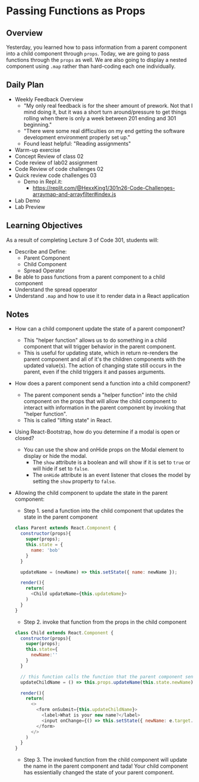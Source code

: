 # Passing Functions as Props

## Overview

Yesterday, you learned how to pass information from a parent component into a child component through `props`. Today, we are going to pass functions through the `props` as well. We are also going to display a nested component using `.map` rather than hard-coding each one individually.

## Daily Plan

- Weekly Feedback Overview
  - "My only real feedback is for the sheer amount of prework. Not that I mind doing it, but it was a short turn around/pressure to get things rolling when there is only a week between 201 ending and 301 beginning."
  - "There were some real difficulties on my end getting the software development environment properly set up."
  - Found least helpful: "Reading assignments"
- Warm-up exercise
- Concept Review of class 02
- Code review of lab02 assignment
- Code Review of code challenges 02
- Quick review code challenges 03
  - Demo in Repl.it:
    - <https://replit.com/@HexxKing1/301n26-Code-Challenges-arraymap-and-arrayfilter#index.js>
- Lab Demo
- Lab Preview

## Learning Objectives

As a result of completing Lecture 3 of Code 301, students will:

- Describe and Define:
  - Parent Component
  - Child Component
  - Spread Operator
- Be able to pass functions from a parent component to a child component
- Understand the spread opperator
- Understand `.map` and how to use it to render data in a React application

## Notes

- How can a child component update the state of a parent component?
  - This "helper function" allows us to do something in a child component that will trigger behavior in the parent component.
  - This is useful for updating state, which in return re-renders the parent component and all of it's the children components with the updated value(s). The action of changing state still occurs in the parent, even if the child triggers it and passes arguments.

- How does a parent component send a function into a child component?
  - The parent component sends a "helper function" into the child component on the props that will allow the child component to interact with information in the parent component by invoking that "helper function".
  - This is called "lifting state" in React.

- Using React-Bootstrap, how do you determine if a modal is open or closed?
  - You can use the show and onHide props on the Modal element to display or hide the modal.
    - The `show` attribute is a boolean and will show if it is set to `true` or will hide if set to `false`.
    - The `onHide` attribute is an event listener that closes the model by setting the `show` property to `false`.

- Allowing the child component to update the state in the parent component:
  - Step 1. send a function into the child component that updates the state in the parent component
  ```javaScript
  class Parent extends React.Component {
    constructor(props){
      super(props);
      this.state = {
        name: 'bob'
      }
    }

    updateName = (newName) => this.setState({ name: newName });

    render(){
      return(
        <Child updateName={this.updateName}>
      )
    }
  }
  ```

  - Step 2. invoke that function from the props in the child component
  ```javaScript
  class Child extends React.Component {
    constructor(props){
      super(props);
      this.state={
        newName:''
      }
    }

    // this function calls the function that the parent component send us with the new name as an argument
    updateChildName = () => this.props.updateName(this.state.newName);

    render(){
      return(
        <>
          <form onSubmit={this.updateChildName}>
            <label>What is your new name?</label>
            <input onChange={() => this.setState({ newName: e.target.value })} />
          </form>
        </>
      )
    }
  }
  ```

  - Step 3. The invoked function from the child component will update the name in the parent component and tada! Your child component has essientially changed the state of your parent component.
